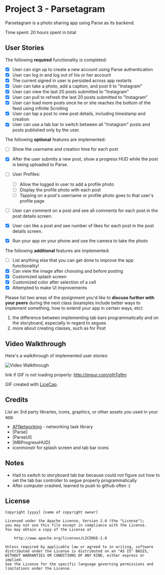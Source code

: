 # Project 3 - Parsetagram

Parsetagram is a photo sharing app using Parse as its backend.

Time spent: 20 hours spent in total

## User Stories

The following **required** functionality is completed:

- [x] User can sign up to create a new account using Parse authentication
- [x] User can log in and log out of his or her account
- [x] The current signed in user is persisted across app restarts
- [x] User can take a photo, add a caption, and post it to "Instagram"
- [x] User can view the last 20 posts submitted to "Instagram"
- [x] User can pull to refresh the last 20 posts submitted to "Instagram"
- [x] User can load more posts once he or she reaches the bottom of the feed using infinite Scrolling
- [x] User can tap a post to view post details, including timestamp and creation
- [x] User can use a tab bar to switch between all "Instagram" posts and posts published only by the user.

The following **optional** features are implemented:

- [ ] Show the username and creation time for each post
- [x] After the user submits a new post, show a progress HUD while the post is being uploaded to Parse.
- [ ] User Profiles:
   - [ ] Allow the logged in user to add a profile photo
   - [ ] Display the profile photo with each post
   - [ ] Tapping on a post's username or profile photo goes to that user's profile page
- [ ] User can comment on a post and see all comments for each post in the post details screen.
- [x] User can like a post and see number of likes for each post in the post details screen.
- [x] Run your app on your phone and use the camera to take the photo


The following **additional** features are implemented:

- [ ] List anything else that you can get done to improve the app functionality!
- [x] Can view the image after choosing and before posting
- [x] Customized splash screen
- [x] Customized color after selection of a cell
- [x] Attempted to make UI Improvements

Please list two areas of the assignment you'd like to **discuss further with your peers** during the next class (examples include better ways to implement something, how to extend your app in certain ways, etc):

1. the difference between implementing tab bars programmatically and on the storyboard, especially in regard to segues
2. more about creating classes, such as for Post

## Video Walkthrough

Here's a walkthrough of implemented user stories:

<img src='http://i.imgur.com/gIhTg9m.gif' title='Video Walkthrough' width='' alt='Video Walkthrough' />

link if GIF is not loading properly: http://imgur.com/gIhTg9m

GIF created with [LiceCap](http://www.cockos.com/licecap/).

## Credits

List an 3rd party libraries, icons, graphics, or other assets you used in your app.

- [AFNetworking](https://github.com/AFNetworking/AFNetworking) - networking task library
- [Parse]
- [ParseUI]
- [MBProgressHUD]
- iconmonstr for splash screen and tab bar icons


## Notes

- Had to switch to storyboard tab bar because could not figure out how to set the tab bar controller to segue properly programmatically
- After computer crashed, learned to push to github often :(

## License

    Copyright [yyyy] [name of copyright owner]

    Licensed under the Apache License, Version 2.0 (the "License");
    you may not use this file except in compliance with the License.
    You may obtain a copy of the License at

        http://www.apache.org/licenses/LICENSE-2.0

    Unless required by applicable law or agreed to in writing, software
    distributed under the License is distributed on an "AS IS" BASIS,
    WITHOUT WARRANTIES OR CONDITIONS OF ANY KIND, either express or implied.
    See the License for the specific language governing permissions and
    limitations under the License.
